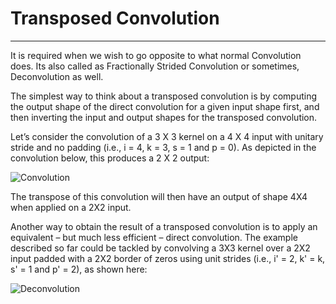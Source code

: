# Transposed Convolution
---
It is required when we wish to go opposite to what normal Convolution does. Its also called as Fractionally Strided Convolution or sometimes, Deconvolution as well.

The simplest way to think about a transposed convolution is by computing the output shape of the direct convolution for a given input shape first, and then inverting the input and output shapes for the transposed convolution.

Let’s consider the convolution of a 3 X 3 kernel on a 4 X 4 input with unitary stride and no padding (i.e., i = 4, k = 3, s = 1 and p = 0). As depicted in the convolution below, this produces a 2 X 2 output:

![Convolution](http://deeplearning.net/software/theano/_images/no_padding_no_strides.gif)

The transpose of this convolution will then have an output of shape 4X4 when applied on a 2X2 input.

Another way to obtain the result of a transposed convolution is to apply an equivalent – but much less efficient – direct convolution. The example described so far could be tackled by convolving a 3X3 kernel over a 2X2 input padded with a 2X2 border of zeros using unit strides (i.e., i' = 2, k' = k, s' = 1 and p' = 2), as shown here:

![Deconvolution](http://deeplearning.net/software/theano/_images/no_padding_no_strides_transposed.gif)
